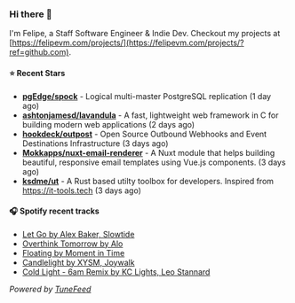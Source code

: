 ### Hi there 👋

I'm Felipe, a Staff Software Engineer & Indie Dev. Checkout my projects at [https://felipevm.com/projects/](https://felipevm.com/projects/?ref=github.com).

#### ⭐ Recent Stars
- **[pgEdge/spock](https://github.com/pgEdge/spock)** - Logical multi-master PostgreSQL replication (1 day ago)
- **[ashtonjamesd/lavandula](https://github.com/ashtonjamesd/lavandula)** - A fast, lightweight web framework in C for building modern web applications (2 days ago)
- **[hookdeck/outpost](https://github.com/hookdeck/outpost)** - Open Source Outbound Webhooks and Event Destinations Infrastructure (3 days ago)
- **[Mokkapps/nuxt-email-renderer](https://github.com/Mokkapps/nuxt-email-renderer)** - A Nuxt module that helps building beautiful, responsive email templates using Vue.js components. (3 days ago)
- **[ksdme/ut](https://github.com/ksdme/ut)** - A Rust based utilty toolbox for developers. Inspired from https://it-tools.tech (3 days ago)

#### 🎧 Spotify recent tracks
- [Let Go by Alex Baker, Slowtide](https://open.spotify.com/track/0rMfY4QqYdzZFWGDeKLaP1)
- [Overthink Tomorrow by Alo](https://open.spotify.com/track/7JsJ6R2zVBP8k2wm6tGIAK)
- [Floating by Moment in Time](https://open.spotify.com/track/2NLgWMWGDY7lCmBuD6sghX)
- [Candlelight by XYSM, Joywalk](https://open.spotify.com/track/6uhtgpSpkXEO8BZDl3Ddpe)
- [Cold Light - 6am Remix by KC Lights, Leo Stannard](https://open.spotify.com/track/6BRsln8RDWDl91YmJpCYxY)

_Powered by [TuneFeed](https://tunefeed.app?ref=github.com)_
